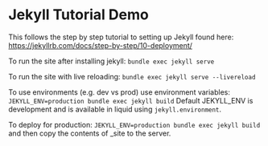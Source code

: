 # Jekyll Tutorial Demo

This follows the step by step tutorial to setting up Jekyll found here: https://jekyllrb.com/docs/step-by-step/10-deployment/

To run the site after installing jekyll:
`bundle exec jekyll serve`

To run the site with live reloading:
`bundle exec jekyll serve --livereload`

To use environments (e.g. dev vs prod) use environment variables:
`JEKYLL_ENV=production bundle exec jekyll build`
Default JEKYLL_ENV is development and is available in liquid using `jekyll.environment`.

To deploy for production:
`JEKYLL_ENV=production bundle exec jekyll build`
and then copy the contents of _site to the server.